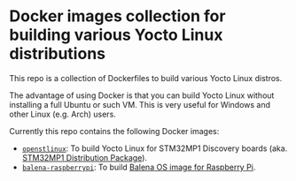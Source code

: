 # Docker images collection for building various Yocto Linux distributions

This repo is a collection of Dockerfiles to build various Yocto Linux distros.

The advantage of using Docker is that you can build Yocto Linux without
installing a full Ubuntu or such VM. This is very useful for Windows and
other Linux (e.g. Arch) users.

Currently this repo contains the following Docker images:

* [`openstlinux`](openstlinux): To build Yocto Linux for STM32MP1 Discovery boards (aka. [STM32MP1 Distribution Package](https://wiki.st.com/stm32mpu/wiki/STM32MP1_Distribution_Package)).
* [`balena-raspberrypi`](balena-raspberrypi): To build [Balena OS image for Raspberry Pi](https://github.com/balena-os/balena-raspberrypi).
